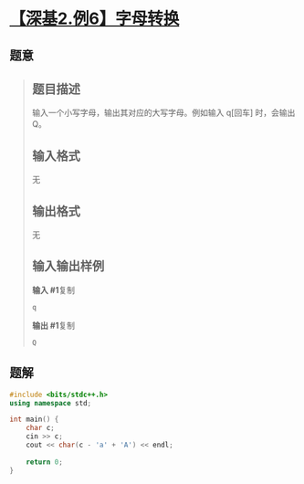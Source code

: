 #  [【深基2.例6】字母转换](https://www.luogu.com.cn/problem/P5704)

## 题意

>   ## 题目描述
>
>   输入一个小写字母，输出其对应的大写字母。例如输入 q[回车] 时，会输出 Q。
>
>   ## 输入格式
>
>   无
>
>   ## 输出格式
>
>   无
>
>   ## 输入输出样例
>
>   **输入 #1**复制
>
>   ```
>   q
>   ```
>
>   **输出 #1**复制
>
>   ```
>   Q
>   ```

## 题解



```c++
#include <bits/stdc++.h>
using namespace std;

int main() {
    char c;
    cin >> c;
    cout << char(c - 'a' + 'A') << endl;
    
    return 0;
}
```



```python3

```

